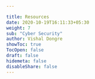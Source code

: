```yaml
---

title: Resources
date: 2020-10-19T16:11:33+05:30
weight: 7
sub: "Cyber Security"
author: Vishal Dongre
showToc: true
TocOpen: false
draft: false
hidemeta: false
disableShare: false
---
```



